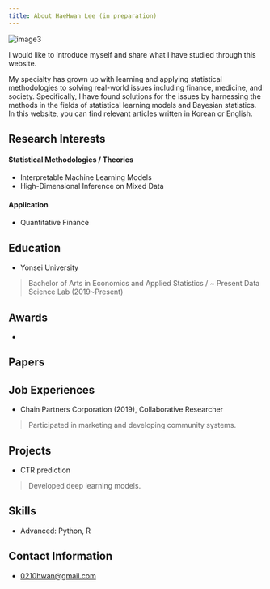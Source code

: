 ```yaml
---
title: About HaeHwan Lee (in preparation)
---
```


![image3](/assets/img/sample/avatar.png)

I would like to introduce myself and share what I have studied through this website.

My specialty has grown up with learning and applying statistical methodologies to solving real-world issues including finance, medicine, and society. Specifically, I have found solutions for the issues by harnessing the methods in the fields of statistical learning models and Bayesian statistics. In this website, you can find relevant articles written in Korean or English. 


## Research Interests
#### Statistical Methodologies / Theories
+ Interpretable Machine Learning Models
+ High-Dimensional Inference on Mixed Data

#### Application
+ Quantitative Finance


## Education
+ Yonsei University
> Bachelor of Arts in Economics and Applied Statistics / ~ Present
> Data Science Lab (2019~Present)


## Awards
+   

## Papers


## Job Experiences
+ Chain Partners Corporation (2019), Collaborative Researcher
> Participated in marketing and developing community systems.

## Projects
+ CTR prediction
> Developed deep learning models.

## Skills
+ Advanced: Python, R


## Contact Information
+ 0210hwan@gmail.com

